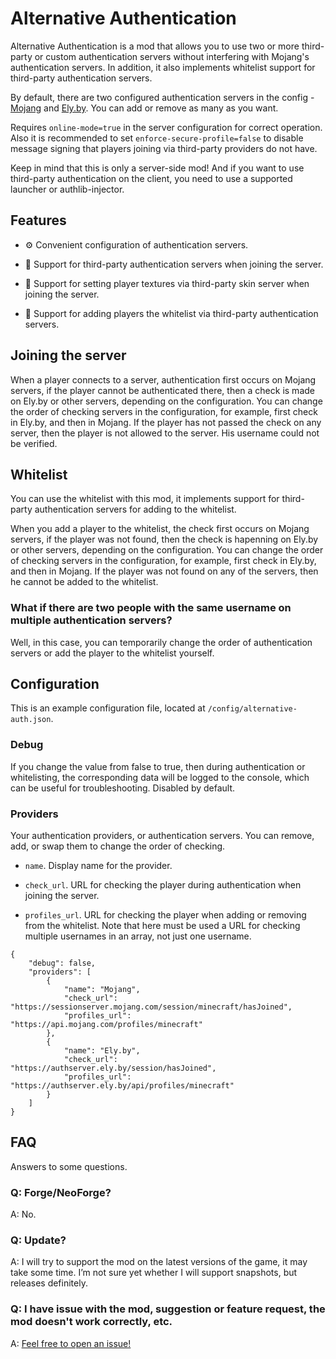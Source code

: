 # Alternative Authentication

Alternative Authentication is a mod that allows you to use two or more third-party or custom authentication servers without interfering with Mojang's authentication servers. In addition, it also implements whitelist support for third-party authentication servers.

By default, there are two configured authentication servers in the config - [Mojang](https://wiki.vg/Mojang_API) and [Ely.by](https://docs.ely.by/en/api.html). You can add or remove as many as you want.

Requires `online-mode=true` in the server configuration for correct operation. Also it is recommended to set `enforce-secure-profile=false` to disable message signing that players joining via third-party providers do not have.

Keep in mind that this is only a server-side mod! And if you want to use third-party authentication on the client, you need to use a supported launcher or authlib-injector.

## Features

-   ⚙️ Convenient configuration of authentication servers.

-   🔐 Support for third-party authentication servers when joining the server.

-   👕 Support for setting player textures via third-party skin server when joining the server.

-   📝 Support for adding players the whitelist via third-party authentication servers.

## Joining the server

When a player connects to a server, authentication first occurs on Mojang servers, if the player cannot be authenticated there, then a check is made on <span>Ely.by</span> or other servers, depending on the configuration. You can change the order of checking servers in the configuration, for example, first check in <span>Ely.by</span>, and then in Mojang. If the player has not passed the check on any server, then the player is not allowed to the server. His username could not be verified.

## Whitelist

You can use the whitelist with this mod, it implements support for third-party authentication servers for adding to the whitelist.

When you add a player to the whitelist, the check first occurs on Mojang servers, if the player was not found, then the check is hapenning on <span>Ely.by</span> or other servers, depending on the configuration. You can change the order of checking servers in the configuration, for example, first check in <span>Ely.by</span>, and then in Mojang. If the player was not found on any of the servers, then he cannot be added to the whitelist.

### What if there are two people with the same username on multiple authentication servers?

Well, in this case, you can temporarily change the order of authentication servers or add the player to the whitelist yourself.

## Configuration

This is an example configuration file, located at `/config/alternative-auth.json`.

### Debug

If you change the value from false to true, then during authentication or whitelisting, the corresponding data will be logged to the console, which can be useful for troubleshooting. Disabled by default.

### Providers

Your authentication providers, or authentication servers. You can remove, add, or swap them to change the order of checking.

-   `name`. Display name for the provider.

-   `check_url`. URL for checking the player during authentication when joining the server.

-   `profiles_url`. URL for checking the player when adding or removing from the whitelist. Note that here must be used a URL for checking multiple usernames in an array, not just one username.

```
{
    "debug": false,
    "providers": [
        {
            "name": "Mojang",
            "check_url": "https://sessionserver.mojang.com/session/minecraft/hasJoined",
            "profiles_url": "https://api.mojang.com/profiles/minecraft"
        },
        {
            "name": "Ely.by",
            "check_url": "https://authserver.ely.by/session/hasJoined",
            "profiles_url": "https://authserver.ely.by/api/profiles/minecraft"
        }
    ]
}

```

## FAQ

Answers to some questions.

### Q: Forge/NeoForge?

A: No.

### Q: Update?

A: I will try to support the mod on the latest versions of the game, it may take some time. I’m not sure yet whether I will support snapshots, but releases definitely.

### Q: I have issue with the mod, suggestion or feature request, the mod doesn't work correctly, etc.

A: [Feel free to open an issue!](https://github.com/GGSkyOne/alternative-authentication/issues)
